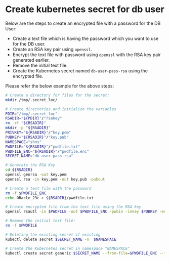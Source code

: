 # Create kubernetes secret for db user

Below are the steps to create an encrypted file with a password for the DB User:

- Create a text file which is having the password which you want to use for the DB user.
- Create an RSA key pair using `openssl`.
- Encrypt the text file with password using `openssl` with the RSA key pair generated earlier.
- Remove the initial text file.
- Create the Kubernetes secret named `db-user-pass-rsa` using the encrypted file.

Please refer the below example for the above steps:

```sh
# Create a directory for files for the secret:
mkdir /tmp/.secret_loc/

# Create directories and initialize the variables
PDIR="/tmp/.secret_loc"
RSADIR="${PDIR}"/"rsakey"
rm -rf "${RSADIR}"
mkdir -p "${RSADIR}"
PRIVKEY="${RSADIR}"/"key.pem"
PUBKEY="${RSADIR}"/"key.pub"
NAMESPACE="shns"
PWDFILE="${RSADIR}"/"pwdfile.txt"
PWDFILE_ENC="${RSADIR}"/"pwdfile.enc"
SECRET_NAME="db-user-pass-rsa"

# Generate the RSA Key
cd ${RSADIR}
openssl genrsa -out key.pem
openssl rsa -in key.pem -out key.pub -pubout

# Create a text file with the password
rm -f $PWDFILE_ENC
echo ORacle_23c > ${RSADIR}/pwdfile.txt

# Create encrypted file from the text file using the RSA key
openssl rsautl -in $PWDFILE -out $PWDFILE_ENC -pubin -inkey $PUBKEY -encrypt

# Remove the initial text file:
rm -f $PWDFILE

# Deleting the existing secret if existing
kubectl delete secret $SECRET_NAME -n  $NAMESPACE

# Create the Kubernetes secret in namespace "NAMESPACE"
kubectl create secret generic $SECRET_NAME --from-file=$PWDFILE_ENC --from-file=${PRIVKEY} -n $NAMESPACE
```
